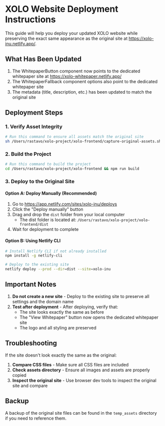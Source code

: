 # XOLO Website Deployment Instructions

This guide will help you deploy your updated XOLO website while preserving the exact same appearance as the original site at https://xolo-inu.netlify.app/.

## What Has Been Updated

1. The WhitepaperButton component now points to the dedicated whitepaper site at https://xolo-whitepaper.netlify.app/
2. The WhitepaperFallback component options also point to the dedicated whitepaper site
3. The metadata (title, description, etc.) has been updated to match the original site

## Deployment Steps

### 1. Verify Asset Integrity

```bash
# Run this command to ensure all assets match the original site
sh /Users/rastavo/xolo-project/xolo-frontend/capture-original-assets.sh
```

### 2. Build the Project

```bash
# Run this command to build the project
cd /Users/rastavo/xolo-project/xolo-frontend && npm run build
```

### 3. Deploy to the Original Site

#### Option A: Deploy Manually (Recommended)

1. Go to https://app.netlify.com/sites/xolo-inu/deploys
2. Click the "Deploy manually" button
3. Drag and drop the `dist` folder from your local computer
   - The dist folder is located at: `/Users/rastavo/xolo-project/xolo-frontend/dist`
4. Wait for deployment to complete

#### Option B: Using Netlify CLI

```bash
# Install Netlify CLI if not already installed
npm install -g netlify-cli

# Deploy to the existing site
netlify deploy --prod --dir=dist --site=xolo-inu
```

## Important Notes

1. **Do not create a new site** - Deploy to the existing site to preserve all settings and the domain name
2. **Test after deployment** - After deploying, verify that:
   - The site looks exactly the same as before
   - The "View Whitepaper" button now opens the dedicated whitepaper site
   - The logo and all styling are preserved

## Troubleshooting

If the site doesn't look exactly the same as the original:

1. **Compare CSS files** - Make sure all CSS files are included
2. **Check assets directory** - Ensure all images and assets are properly copied
3. **Inspect the original site** - Use browser dev tools to inspect the original site and compare

## Backup

A backup of the original site files can be found in the `temp_assets` directory if you need to reference them. 